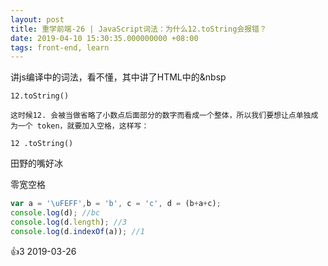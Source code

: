 ```yaml
---
layout: post
title: 重学前端-26 | JavaScript词法：为什么12.toString会报错？
date: 2019-04-10 15:30:35.000000000 +08:00
tags: front-end, learn
---
```


讲js编译中的词法，看不懂，其中讲了HTML中的&nbsp

```
12.toString()

这时候12. 会被当做省略了小数点后面部分的数字而看成一个整体，所以我们要想让点单独成为一个 token，就要加入空格，这样写：

12 .toString()
```

田野的嘴好冰

零宽空格
```js
var a = '\uFEFF',b = 'b', c = 'c', d = (b+a+c);
console.log(d); //bc
console.log(d.length); //3
console.log(d.indexOf(a)); //1
```
👍3 2019-03-26

